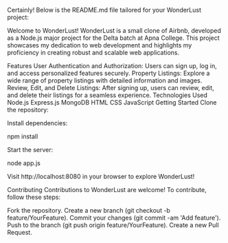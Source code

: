 Certainly! Below is the README.md file tailored for your WonderLust project:

Welcome to WonderLust!
WonderLust is a small clone of Airbnb, developed as a Node.js major project for the Delta batch at Apna College. This project showcases my dedication to web development and highlights my proficiency in creating robust and scalable web applications.

Features
User Authentication and Authorization: Users can sign up, log in, and access personalized features securely.
Property Listings: Explore a wide range of property listings with detailed information and images.
Review, Edit, and Delete Listings: After signing up, users can review, edit, and delete their listings for a seamless experience.
Technologies Used
Node.js
Express.js
MongoDB
HTML
CSS
JavaScript
Getting Started
Clone the repository:

Install dependencies:

npm install

Start the server:

node app.js

Visit http://localhost:8080 in your browser to explore WonderLust!

Contributing
Contributions to WonderLust are welcome! To contribute, follow these steps:

Fork the repository.
Create a new branch (git checkout -b feature/YourFeature).
Commit your changes (git commit -am 'Add feature').
Push to the branch (git push origin feature/YourFeature).
Create a new Pull Request.
